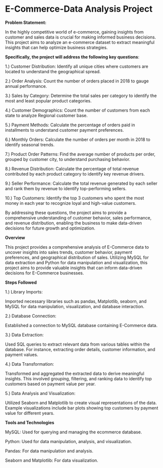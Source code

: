 # E-Commerce-Data Analysis Project

**Problem Statement:**

In the highly competitive world of e-commerce, gaining insights from customer and sales data is crucial for making informed business decisions. This project aims to analyze an e-commerce dataset to extract meaningful insights that can help optimize business strategies. 

**Specifically, the project will address the following key questions**:

1.) Customer Distribution: Identify all unique cities where customers are located to understand the geographical spread.

2.) Order Analysis: Count the number of orders placed in 2018 to gauge annual performance.

3.) Sales by Category: Determine the total sales per category to identify the most and least popular product categories.

4.) Customer Demographics: Count the number of customers from each state to analyze Regional customer base.

5.) Payment Methods: Calculate the percentage of orders paid in installments to understand customer payment preferences.

6.) Monthly Orders: Calculate the number of orders per month in 2018 to identify seasonal trends.

7.) Product Order Patterns: Find the average number of products per order, grouped by customer city, to understand purchasing behavior.

8.) Revenue Distribution: Calculate the percentage of total revenue contributed by each product category to identify key revenue drivers.

9.) Seller Performance: Calculate the total revenue generated by each seller and rank them by revenue to identify top-performing sellers.

10.) Top Customers: Identify the top 3 customers who spent the most money in each year to recognize loyal and high-value customers.


By addressing these questions, the project aims to provide a comprehensive understanding of customer behavior, sales performance, and revenue distribution, enabling the business to make data-driven decisions for future growth and optimization.






**Overview**

This project provides a comprehensive analysis of E-Commerce data to uncover insights into sales trends, customer behavior, payment preferences, and geographical distribution of sales. Utilizing MySQL for data extraction and Python for data manipulation and visualization, this project aims to provide valuable insights that can inform data-driven decisions for E-Commerce businesses.



**Steps Followed**

1.) Library Imports:

Imported necessary libraries such as pandas, Matplotlib, seaborn, and MySQL for data manipulation, visualization, and database interaction.

2.) Database Connection:

Established a connection to MySQL database containing E-Commerce data.

3.) Data Extraction:

Used SQL queries to extract relevant data from various tables within the database. For instance, extracting order details, customer information, and payment values.

4.) Data Transformation:

Transformed and aggregated the extracted data to derive meaningful insights. This involved grouping, filtering, and ranking data to identify top customers based on payment value per year.

5.) Data Analysis and Visualization:

Utilized Seaborn and Matplotlib to create visual representations of the data. Example visualizations include bar plots showing top customers by payment value for different years.


**Tools and Technologies**

MySQL: Used for querying and managing the ecommerce database.

Python: Used for data manipulation, analysis, and visualization.

Pandas: For data manipulation and analysis.

Seaborn and Matplotlib: For data visualization.
